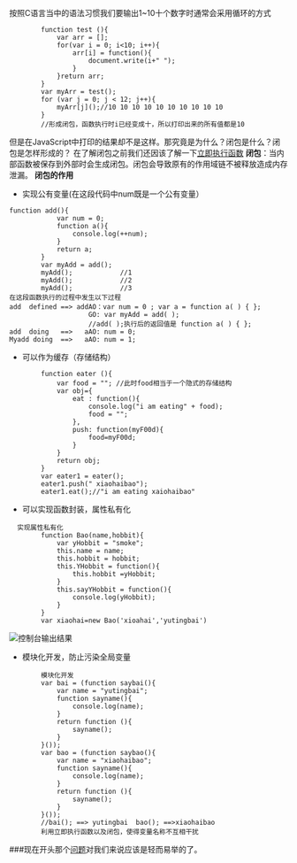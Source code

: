 按照C语言当中的语法习惯我们要输出1~10十个数字时通常会采用循环的方式

```
        function test (){
            var arr = [];
            for(var i = 0; i<10; i++){
                arr[i] = function(){
                    document.write(i+" ");
                }
            }return arr;
        }
        var myArr = test();
        for (var j = 0; j < 12; j++){
            myArr[j]();//10 10 10 10 10 10 10 10 10 10
        }
        //形成闭包，函数执行时i已经变成十，所以打印出来的所有值都是10
```
但是在JavaScript中打印的结果却不是这样。那究竟是为什么？闭包是什么？闭包是怎样形成的？
在了解闭包之前我们还因该了解一下[立即执行函数](https://blog.csdn.net/yutingbai/article/details/81294300)
**闭包**：当内部函数被保存到外部时会生成闭包。闭包会导致原有的作用域链不被释放造成内存泄漏。
**闭包的作用**

 - 实现公有变量(在这段代码中num既是一个公有变量）

```
function add(){
            var num = 0;
            function a(){
                console.log(++num);
            }
            return a;
        }
        var myAdd = add();  
	    myAdd();            //1
        myAdd();            //2
        myAdd();            //3
在这段函数执行的过程中发生以下过程
add  defined ==> addAO：var num = 0 ; var a = function a( ) { };
					GO: var myAdd = add( );
					//add( );执行后的返回值是 function a( ) { };
add  doing	 ==>   aAO: num = 0;
Myadd doing  ==>   aAO: num = 1; 
```


 - 可以作为缓存（存储结构）
```
        function eater (){
            var food = ""; //此时food相当于一个隐式的存储结构
            var obj={
                eat : function(){
                    console.log("i am eating" + food);
                    food = "";
                },
                push: function(myF00d){
                    food=myF00d;
                }
            }
            return obj;
        }
        var eater1 = eater();
        eater1.push(" xiaohaibao");
        eater1.eat();//"i am eating xaiohaibao"
```
 - 可以实现函数封装，属性私有化

```
  实现属性私有化
        function Bao(name,hobbit){
            var yHobbit = "smoke";
            this.name = name;
            this.hobbit = hobbit;
            this.YHobbit = function(){
                this.hobbit =yHobbit; 
            }
            this.sayYHobbit = function(){
                console.log(yHobbit);
            }
        }
        var xiaohai=new Bao('xioahai','yutingbai')

```
![控制台输出结果](https://img-blog.csdn.net/20180731105004552?watermark/2/text/aHR0cHM6Ly9ibG9nLmNzZG4ubmV0L3l1dGluZ2JhaQ==/font/5a6L5L2T/fontsize/400/fill/I0JBQkFCMA==/dissolve/70)
 - 模块化开发，防止污染全局变量
 

```
        模块化开发
        var bai = (function saybai(){
            var name = "yutingbai";
            function sayname(){
                console.log(name);
            }
            return function (){
                sayname();
            }
        }());
        var bao = (function saybao(){
            var name = "xiaohaibao";
            function sayname(){
                console.log(name);
            }
            return function (){
                sayname();
            }
        }());
        //bai(); ==> yutingbai  bao(); ==>xiaohaibao
        利用立即执行函数以及闭包，使得变量名称不互相干扰
```

###现在开头那个[问题](https://blog.csdn.net/yutingbai/article/details/81294300)对我们来说应该是轻而易举的了。
